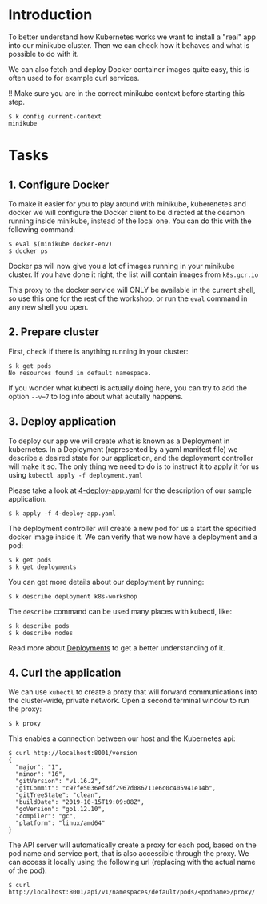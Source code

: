 # Introduction

To better understand how Kubernetes works we want to install a "real" app into our minikube cluster. Then we can check how it behaves and what is possible to do with it.

We can also fetch and deploy Docker container images quite easy, this is often used to for example curl services.

!! Make sure you are in the correct minikube context before starting this step.
```
$ k config current-context
minikube
```

# Tasks

## 1. Configure Docker

To make it easier for you to play around with minikube, kuberenetes and docker we will configure the Docker client to be directed at the deamon running inside minikube, instead of the local one. You can do this with the following command:

```
$ eval $(minikube docker-env)
$ docker ps
```

Docker ps will now give you a lot of images running in your minikube cluster.
If you have done it right, the list will contain images from `k8s.gcr.io`

This proxy to the docker service will ONLY be available in the current shell, so use this one for the rest of the workshop, or run the `eval` command in any new shell you open.

## 2. Prepare cluster

First, check if there is anything running in your cluster:

```
$ k get pods
No resources found in default namespace.
```

If you wonder what kubectl is actually doing here, you can try to add the option `--v=7` to log info about what acutally happens.

## 3. Deploy application

To deploy our app we will create what is known as a Deployment in kubernetes. In a Deployment (represented by a yaml manifest file)
we describe a desired state for our application, and the deployment controller will make it so. The only thing we need to
do is to instruct it to apply it for us using `kubectl apply -f deployment.yaml`

Please take a look at [4-deploy-app.yaml](4-deploy-app.yaml) for the description of our sample application.

```
$ k apply -f 4-deploy-app.yaml
```

The deployment controller will create a new pod for us a start the specified docker image inside it.
We can verify that we now have a deployment and a pod:

```
$ k get pods
$ k get deployments
```

You can get more details about our deployment by running:

```
$ k describe deployment k8s-workshop
```

The `describe` command can be used many places with kubectl, like:

```
$ k describe pods
$ k describe nodes
```

Read more about [Deployments](https://kubernetes.io/docs/concepts/workloads/controllers/deployment/) to get a better understanding of it.

## 4. Curl the application

We can use `kubectl` to create a proxy that will forward communications into the cluster-wide, private network.
Open a second terminal window to run the proxy:

```
$ k proxy
```

This enables a connection between our host and the Kubernetes api:

```
$ curl http://localhost:8001/version
{
  "major": "1",
  "minor": "16",
  "gitVersion": "v1.16.2",
  "gitCommit": "c97fe5036ef3df2967d086711e6c0c405941e14b",
  "gitTreeState": "clean",
  "buildDate": "2019-10-15T19:09:08Z",
  "goVersion": "go1.12.10",
  "compiler": "gc",
  "platform": "linux/amd64"
}
```

The API server will automatically create a proxy for each pod, based on the pod name and service port, that is also accessible through the proxy.
We can access it locally using the following url (replacing <podname> with the actual name of the pod):

```
$ curl http://localhost:8001/api/v1/namespaces/default/pods/<podname>/proxy/
```


